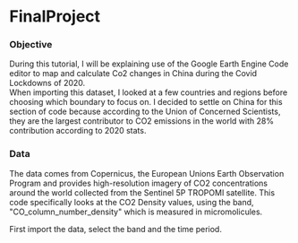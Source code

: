 # FinalProject

### Objective
During this tutorial, I will be explaining use of the Google Earth Engine Code editor to map and calculate Co2 changes in China during the Covid Lockdowns of 2020.  
When importing this dataset, I looked at a few countries and regions before choosing which boundary to focus on. I decided to settle on China for this section 
of code because according to the Union of Concerned Scientists, they are the largest contributor to CO2 emissions in the world with 28% contribution according to 2020 stats. 

### Data
The data comes from Copernicus, the European Unions Earth Observation Program and provides high-resolution imagery of CO2 concentrations around the 
world collected from the Sentinel 5P TROPOMI satellite. This code specifically looks at the CO2 Density values, using the band, "CO_column_number_density" which is measured in 
micromolicules. 

First import the data, select the band and the time period. 
